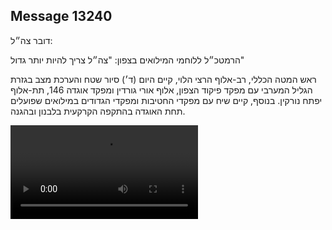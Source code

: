 ## Message 13240

דובר צה״ל: 

הרמטכ״ל ללוחמי המילואים בצפון: "צה״ל צריך להיות יותר גדול"

ראש המטה הכללי, רב-אלוף הרצי הלוי, קיים היום (ד׳) סיור שטח והערכת מצב בגזרת הגליל המערבי עם מפקד פיקוד הצפון, אלוף אורי גורדין ומפקד אוגדה 146, תת-אלוף יפתח נורקין. בנוסף, קיים שיח עם מפקדי החטיבות ומפקדי הגדודים במילואים שפועלים תחת האוגדה בהתקפה הקרקעית בלבנון ובהגנה.

![Video](https://data.iron-swords.co.il/2024/October/30/13240/13240_media.mp4)
